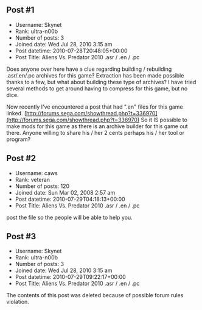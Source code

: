 ## Post #1
- Username: Skynet
- Rank: ultra-n00b
- Number of posts: 3
- Joined date: Wed Jul 28, 2010 3:15 am
- Post datetime: 2010-07-28T20:48:05+00:00
- Post Title: Aliens Vs. Predator 2010 .asr / .en / .pc

Does anyone over here have a clue regarding building / rebuilding .asr/.en/.pc archives for this game? Extraction has been made possible thanks to a few, but what about building these type of archives? I have tried several methods to get around having to compress for this game, but no dice.

Now recently I've encountered a post that had ".en" files for this game linked. [http://forums.sega.com/showthread.php?t=336970](http://forums.sega.com/showthread.php?t=336970)
So it IS possible to make mods for this game as there is an archive builder for this game out there.
Anyone willing to share his / her 2 cents perhaps his / her tool or program?
## Post #2
- Username: caws
- Rank: veteran
- Number of posts: 120
- Joined date: Sun Mar 02, 2008 2:57 am
- Post datetime: 2010-07-29T04:18:13+00:00
- Post Title: Aliens Vs. Predator 2010 .asr / .en / .pc

post the file so the people will be able to help you.
## Post #3
- Username: Skynet
- Rank: ultra-n00b
- Number of posts: 3
- Joined date: Wed Jul 28, 2010 3:15 am
- Post datetime: 2010-07-29T09:22:17+00:00
- Post Title: Aliens Vs. Predator 2010 .asr / .en / .pc

The contents of this post was deleted because of possible forum rules violation.
